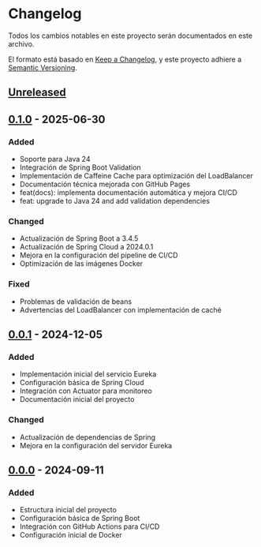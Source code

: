 # Changelog

Todos los cambios notables en este proyecto serán documentados en este archivo.

El formato está basado en [Keep a Changelog](https://keepachangelog.com/en/1.0.0/),
y este proyecto adhiere a [Semantic Versioning](https://semver.org/spec/v2.0.0.html).

## [Unreleased]

## [0.1.0] - 2025-06-30

### Added
- Soporte para Java 24
- Integración de Spring Boot Validation
- Implementación de Caffeine Cache para optimización del LoadBalancer
- Documentación técnica mejorada con GitHub Pages
- feat(docs): implementa documentación automática y mejora CI/CD
- feat: upgrade to Java 24 and add validation dependencies

### Changed
- Actualización de Spring Boot a 3.4.5
- Actualización de Spring Cloud a 2024.0.1
- Mejora en la configuración del pipeline de CI/CD
- Optimización de las imágenes Docker

### Fixed
- Problemas de validación de beans
- Advertencias del LoadBalancer con implementación de caché

## [0.0.1] - 2024-12-05

### Added
- Implementación inicial del servicio Eureka
- Configuración básica de Spring Cloud
- Integración con Actuator para monitoreo
- Documentación inicial del proyecto

### Changed
- Actualización de dependencias de Spring
- Mejora en la configuración del servidor Eureka

## [0.0.0] - 2024-09-11

### Added
- Estructura inicial del proyecto
- Configuración básica de Spring Boot
- Integración con GitHub Actions para CI/CD
- Configuración inicial de Docker

[Unreleased]: https://github.com/eterea/eureka-service/compare/v0.1.0...HEAD
[0.1.0]: https://github.com/eterea/eureka-service/compare/v0.0.1...v0.1.0
[0.0.1]: https://github.com/eterea/eureka-service/compare/v0.0.0...v0.0.1
[0.0.0]: https://github.com/eterea/eureka-service/releases/tag/v0.0.0 